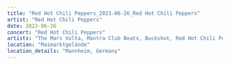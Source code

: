 ```yaml
---
title: "Red Hot Chili Peppers_2023-06-26_Red Hot Chili Peppers"
artist: "Red Hot Chili Peppers"
date: 2023-06-26
concert: "Red Hot Chili Peppers"
artists: "The Mars Volta, Mantra Club Beats, Buckshot, Red Hot Chili Peppers, Disturbed, City and Colour, ABBA, A Hundred Drums, Arden Jones, King Princess, Travi$ Scott, Brutus, Ashe, The Strokes, 21 Acts of Manslaughter	Grindcore	United States, Florence + the Machine, bbno$, AJR, 12 Gauge Rampage, Thundercat, St. Vincent, Alison Wonderland, Benjamin Hav, Di-rect, Arctic Monkeys, Blæst, 9 Foot Super SoldierCrossoverHardcore, Iggy Pop, Álvaro Díaz, 324	Grindcore	Japan"
location: "Maimarktgelände"
location_details: "Mannheim, Germany"
---
```


